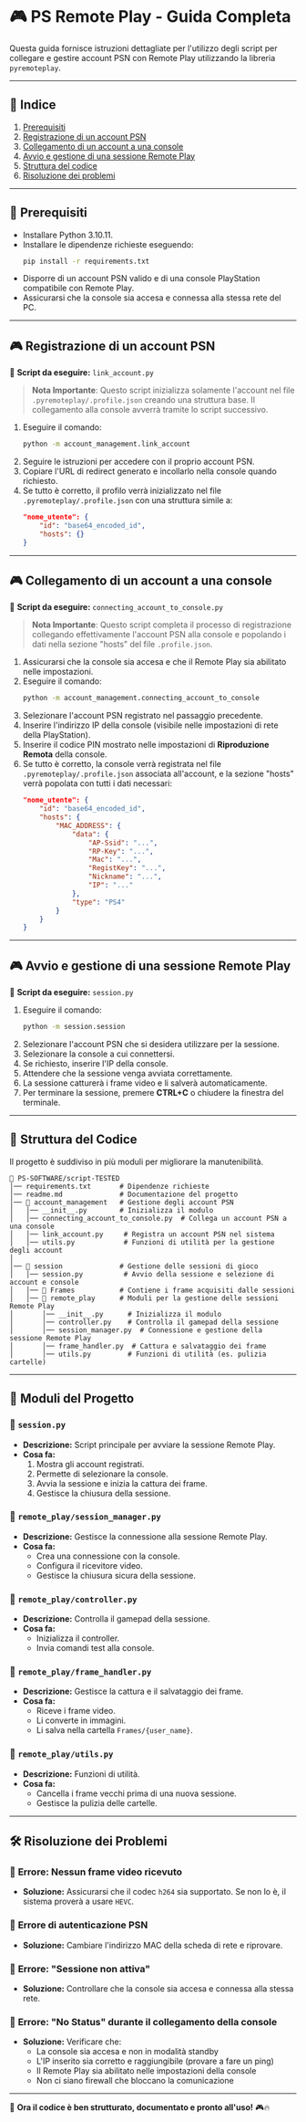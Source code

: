 # 🎮 PS Remote Play - Guida Completa

Questa guida fornisce istruzioni dettagliate per l'utilizzo degli script per collegare e gestire account PSN con Remote Play utilizzando la libreria `pyremoteplay`.

---

## 📜 **Indice**
1. [Prerequisiti](#prerequisiti)
2. [Registrazione di un account PSN](#registrazione-di-un-account-psn)
3. [Collegamento di un account a una console](#collegamento-di-un-account-a-una-console)
4. [Avvio e gestione di una sessione Remote Play](#avvio-e-gestione-di-una-sessione-remote-play)
5. [Struttura del codice](#struttura-del-codice)
6. [Risoluzione dei problemi](#risoluzione-dei-problemi)

---

## 📌 **Prerequisiti**
- Installare Python 3.10.11.
- Installare le dipendenze richieste eseguendo:
  ```sh
  pip install -r requirements.txt
  ```
- Disporre di un account PSN valido e di una console PlayStation compatibile con Remote Play.
- Assicurarsi che la console sia accesa e connessa alla stessa rete del PC.

---

## 🎮 **Registrazione di un account PSN**
📌 **Script da eseguire:** `link_account.py`

> **Nota Importante**: Questo script inizializza solamente l'account nel file `.pyremoteplay/.profile.json` creando una struttura base. Il collegamento alla console avverrà tramite lo script successivo.

1. Eseguire il comando:
   ```sh
   python -m account_management.link_account
   ```
2. Seguire le istruzioni per accedere con il proprio account PSN.
3. Copiare l'URL di redirect generato e incollarlo nella console quando richiesto.
4. Se tutto è corretto, il profilo verrà inizializzato nel file `.pyremoteplay/.profile.json` con una struttura simile a:
   ```json
   "nome_utente": {
       "id": "base64_encoded_id",
       "hosts": {}
   }
   ```

---

## 🎮 **Collegamento di un account a una console**
📌 **Script da eseguire:** `connecting_account_to_console.py`

> **Nota Importante**: Questo script completa il processo di registrazione collegando effettivamente l'account PSN alla console e popolando i dati nella sezione "hosts" del file `.profile.json`.

1. Assicurarsi che la console sia accesa e che il Remote Play sia abilitato nelle impostazioni.
2. Eseguire il comando:
   ```sh
   python -m account_management.connecting_account_to_console
   ```
3. Selezionare l'account PSN registrato nel passaggio precedente.
4. Inserire l'indirizzo IP della console (visibile nelle impostazioni di rete della PlayStation).
5. Inserire il codice PIN mostrato nelle impostazioni di **Riproduzione Remota** della console.
6. Se tutto è corretto, la console verrà registrata nel file `.pyremoteplay/.profile.json` associata all'account, e la sezione "hosts" verrà popolata con tutti i dati necessari:
   ```json
   "nome_utente": {
       "id": "base64_encoded_id",
       "hosts": {
           "MAC_ADDRESS": {
               "data": {
                   "AP-Ssid": "...",
                   "RP-Key": "...",
                   "Mac": "...",
                   "RegistKey": "...",
                   "Nickname": "...",
                   "IP": "..."
               },
               "type": "PS4"
           }
       }
   }
   ```

---

## 🎮 **Avvio e gestione di una sessione Remote Play**
📌 **Script da eseguire:** `session.py`

1. Eseguire il comando:
   ```sh
   python -m session.session
   ```
2. Selezionare l'account PSN che si desidera utilizzare per la sessione.
3. Selezionare la console a cui connettersi.
4. Se richiesto, inserire l'IP della console.
5. Attendere che la sessione venga avviata correttamente.
6. La sessione catturerà i frame video e li salverà automaticamente.
7. Per terminare la sessione, premere **CTRL+C** o chiudere la finestra del terminale.

---

## 📂 **Struttura del Codice**
Il progetto è suddiviso in più moduli per migliorare la manutenibilità.

```
📂 PS-SOFTWARE/script-TESTED
│── requirements.txt       # Dipendenze richieste
│── readme.md              # Documentazione del progetto
│── 📂 account_management   # Gestione degli account PSN
│   │── __init__.py        # Inizializza il modulo
│   │── connecting_account_to_console.py  # Collega un account PSN a una console
│   │── link_account.py     # Registra un account PSN nel sistema
│   │── utils.py            # Funzioni di utilità per la gestione degli account
│
│── 📂 session              # Gestione delle sessioni di gioco
│   │── session.py          # Avvio della sessione e selezione di account e console
│   │── 📂 Frames           # Contiene i frame acquisiti dalle sessioni
│   │── 📂 remote_play      # Moduli per la gestione delle sessioni Remote Play
│       │── __init__.py      # Inizializza il modulo
│       │── controller.py    # Controlla il gamepad della sessione
│       │── session_manager.py  # Connessione e gestione della sessione Remote Play
│       │── frame_handler.py  # Cattura e salvataggio dei frame
│       │── utils.py         # Funzioni di utilità (es. pulizia cartelle)
```

---

## 📌 **Moduli del Progetto**
### 🔹 `session.py`
- **Descrizione:** Script principale per avviare la sessione Remote Play.
- **Cosa fa:**  
  1. Mostra gli account registrati.  
  2. Permette di selezionare la console.  
  3. Avvia la sessione e inizia la cattura dei frame.  
  4. Gestisce la chiusura della sessione.  

### 🔹 `remote_play/session_manager.py`
- **Descrizione:** Gestisce la connessione alla sessione Remote Play.
- **Cosa fa:**  
  - Crea una connessione con la console.  
  - Configura il ricevitore video.  
  - Gestisce la chiusura sicura della sessione.  

### 🔹 `remote_play/controller.py`
- **Descrizione:** Controlla il gamepad della sessione.
- **Cosa fa:**  
  - Inizializza il controller.  
  - Invia comandi test alla console.  

### 🔹 `remote_play/frame_handler.py`
- **Descrizione:** Gestisce la cattura e il salvataggio dei frame.
- **Cosa fa:**  
  - Riceve i frame video.  
  - Li converte in immagini.  
  - Li salva nella cartella `Frames/{user_name}`.  

### 🔹 `remote_play/utils.py`
- **Descrizione:** Funzioni di utilità.
- **Cosa fa:**  
  - Cancella i frame vecchi prima di una nuova sessione.  
  - Gestisce la pulizia delle cartelle.  

---

## 🛠 **Risoluzione dei Problemi**
### 🔹 **Errore: Nessun frame video ricevuto**
- **Soluzione:** Assicurarsi che il codec `h264` sia supportato. Se non lo è, il sistema proverà a usare `HEVC`.

### 🔹 **Errore di autenticazione PSN**
- **Soluzione:** Cambiare l'indirizzo MAC della scheda di rete e riprovare.

### 🔹 **Errore: "Sessione non attiva"**
- **Soluzione:** Controllare che la console sia accesa e connessa alla stessa rete.

### 🔹 **Errore: "No Status" durante il collegamento della console**
- **Soluzione:** Verificare che:
  - La console sia accesa e non in modalità standby
  - L'IP inserito sia corretto e raggiungibile (provare a fare un ping)
  - Il Remote Play sia abilitato nelle impostazioni della console
  - Non ci siano firewall che bloccano la comunicazione

---

🚀 **Ora il codice è ben strutturato, documentato e pronto all'uso!** 🎮🔥
